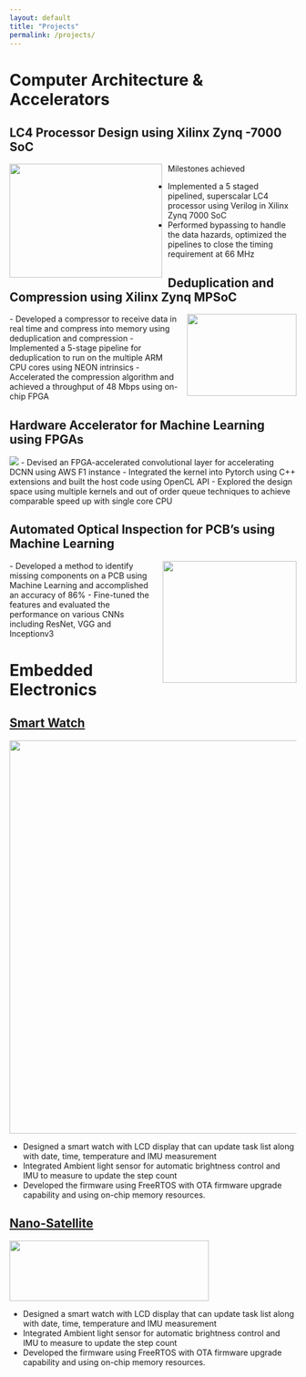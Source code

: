 ```yaml
---
layout: default
title: "Projects"
permalink: /projects/
---
```


# Computer Architecture & Accelerators

## LC4 Processor Design using Xilinx Zynq -7000 SoC
<img width="268" height="200" style="float: left; padding-right: 10px" src="https://user-images.githubusercontent.com/47292036/175859921-fea6bfd6-0c09-430d-9d0c-4227c8a38c2c.jpg">
Milestones achieved

- Implemented a 5 staged pipelined, superscalar LC4 processor using Verilog in Xilinx Zynq 7000 SoC
- Performed bypassing to handle the data hazards, optimized the pipelines to close the timing requirement at 66 MHz

## Deduplication and Compression using Xilinx Zynq MPSoC

<img width="192" height="144" style="float: right; padding-left: 10px" src="https://user-images.githubusercontent.com/47292036/175859980-75bcda94-91a7-4e56-bd91-3ffd7bb17e9a.jpg">
- Developed a compressor to receive data in real time and compress into memory using deduplication and compression
- Implemented a 5-stage pipeline for deduplication to run on the multiple ARM CPU cores using NEON intrinsics
- Accelerated the compression algorithm and achieved a throughput of 48 Mbps using on-chip FPGA

## Hardware Accelerator for Machine Learning using FPGAs

<img src="https://user-images.githubusercontent.com/47292036/175862594-f177f116-2229-47cd-8401-d7eb089854c4.png">
- Devised an FPGA-accelerated convolutional layer for accelerating DCNN using AWS F1 instance
- Integrated the kernel into Pytorch using C++ extensions and built the host code using OpenCL API
- Explored the design space using multiple kernels and out of order queue techniques to achieve comparable speed up with single core CPU

## Automated Optical Inspection for PCB’s using Machine Learning

<img width="235" height="214" style="float: right; padding-left: 10px" src="https://user-images.githubusercontent.com/47292036/175860038-4d04849b-219d-43f8-9d7b-6be14443564b.jpg">
- Developed a method to identify missing components on a PCB using Machine Learning and accomplished an accuracy of 86%
- Fine-tuned the features and evaluated the performance on various CNNs including ResNet, VGG and Inceptionv3


<!-- ![99073](https://user-images.githubusercontent.com/47292036/175859851-11afc153-377d-4a8e-a4da-9dda6c7eed88.jpg) -->


<!-- ![Picture1](https://user-images.githubusercontent.com/47292036/175860086-a3a01d41-7010-436b-8c96-de2ff4804332.jpg) -->

<!-- ![three-kernel-highlight2](https://user-images.githubusercontent.com/47292036/175860285-6b71b7ab-fa65-4157-bf95-f9bddb437a13.png) -->

<!-- ![zcu102_2](https://user-images.githubusercontent.com/47292036/175860133-650a26a8-3668-42e5-aedf-c38f9001dbbc.jpg) -->

<!-- Transmitter & Receiver Chain Design using ADS

- Designed RF transmitter chain consisting of SSA, PA at 7 GHz with a gain of 24 dB and PAE of 25% using Keysight ADS
- Realized LNA with a noise figure of 1.34 dB and gain of 7 dB at 7 GHz, direction coupler with insertion loss less than 0.4 dB and 10 dB coupling using Keysight ADS and AWR -->

# Embedded Electronics
## [Smart Watch](https://devpost.com/software/protowatch-smart-device-on-your-wrist-that-also-tells-time)

<img width="1037" height="691" align="center" src="https://user-images.githubusercontent.com/47292036/175863845-760fd3b8-ea23-41be-817d-3cd7fe1b2b40.jpg">

- Designed a smart watch with LCD display that can update task list along with date, time, temperature and IMU measurement
- Integrated Ambient light sensor for automatic brightness control and IMU to measure to update the step count
- Developed the firmware using FreeRTOS with OTA firmware upgrade capability and using on-chip memory resources.

## [Nano-Satellite](https://parikshit.space/)

<img width="350" height="106" align="center" src="https://user-images.githubusercontent.com/47292036/175864687-cc297a71-b71f-4134-a98e-2499838ff5d4.jpg" style="float: center">

- Designed a smart watch with LCD display that can update task list along with date, time, temperature and IMU measurement
- Integrated Ambient light sensor for automatic brightness control and IMU to measure to update the step count
- Developed the firmware using FreeRTOS with OTA firmware upgrade capability and using on-chip memory resources.
